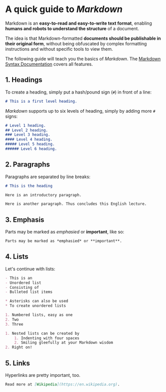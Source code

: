 # A quick guide to *Markdown*

Markdown is an **easy-to-read and easy-to-write text format**, enabling **humans and robots to understand the structure** of a document.

The idea is that Markdown-formatted **documents should be publishable in their original form**, without being obfuscated by complex formatting instructions and without specific tools to view them.

The following guide will teach you the basics of *Markdown*. The [Markdown Syntax Documentation](http://daringfireball.net/projects/markdown/syntax) covers all features.


## 1. Headings

To create a heading, simply put a hash/pound sign (`#`) in front of a line:

```markdown
# This is a first level heading.
```

*Markdown* supports up to six levels of heading, simply by adding more `#` signs:

```markdown
# Level 1 heading.
## Level 2 heading.
### Level 3 heading.
#### Level 4 heading.
##### Level 5 heading.
###### Level 6 heading.
```


## 2. Paragraphs

Paragraphs are separated by line breaks:

```markdown
# This is the heading

Here is an introductory paragraph.

Here is another paragraph. Thus concludes this English lecture.
```


## 3. Emphasis

Parts may be marked as *emphasied* or **important**, like so:

```markdown
Parts may be marked as *emphasied* or **important**.
```


## 4. Lists

Let's continue with lists:

```markdown
- This is an
- Unordered list
- Consisting of
- Bulleted list items

* Asterisks can also be used
* To create unordered lists

1. Numbered lists, easy as one
2. Two
3. Three

1. Nested lists can be created by
    1. Indenting with four spaces
    2. Smiling gleefully at your Markdown wisdom
2. Right on!
```


## 5. Links

Hyperlinks are pretty important, too.

```markdown
Read more at [Wikipedia](https://en.wikipedia.org).
```
